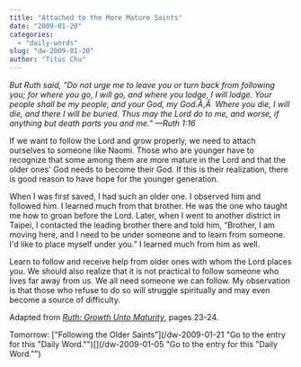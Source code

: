 ```yaml
---
title: "Attached to the More Mature Saints"
date: "2009-01-20"
categories: 
  - "daily-words"
slug: "dw-2009-01-20"
author: "Titus Chu"
---
```


_But Ruth said, "Do not urge me to leave you or turn back from following you; for where you go, I will go, and where you lodge, I will lodge. Your people shall be my people, and your God, my God.Ã‚Â  Where you die, I will die, and there I will be buried. Thus may the Lord do to me, and worse, if anything but death parts you and me." —Ruth 1:16_

If we want to follow the Lord and grow properly, we need to attach ourselves to someone like Naomi. Those who are younger have to recognize that some among them are more mature in the Lord and that the older ones' God needs to become their God. If this is their realization, there is good reason to have hope for the younger generation.

When I was first saved, I had such an older one. I observed him and followed him. I learned much from that brother. He was the one who taught me how to groan before the Lord. Later, when I went to another district in Taipei, I contacted the leading brother there and told him, “Brother, I am moving here, and I need to be under someone and to learn from someone. I'd like to place myself under you.” I learned much from him as well.

Learn to follow and receive help from older ones with whom the Lord places you. We should also realize that it is not practical to follow someone who lives far away from us. We all need someone we can follow. My observation is that those who refuse to do so will struggle spiritually and may even become a source of difficulty.

Adapted from [_Ruth: Growth Unto Maturity_](/book-ruth "Go to the entry for this book."), pages 23-24.

Tomorrow: ["Following the Older Saints”](/dw-2009-01-21 "Go to the entry for this "Daily Word."")[](/dw-2009-01-05 "Go to the entry for this "Daily Word."")

